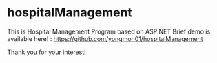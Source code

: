 # hospitalManagement

This is Hospital Management Program based on ASP.NET
Brief demo is available here! : https://github.com/yongmon01/hospitalManagement

Thank you for your interest!
